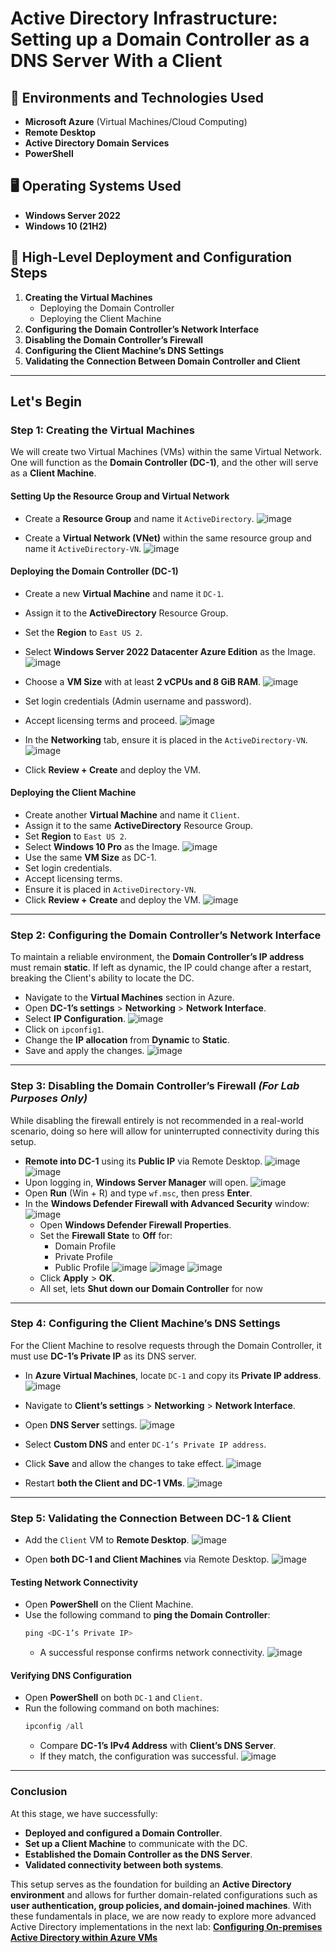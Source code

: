 # Active Directory Infrastructure: Setting up a Domain Controller as a DNS Server With a Client

## 📌 Environments and Technologies Used

- **Microsoft Azure** (Virtual Machines/Cloud Computing)
- **Remote Desktop**
- **Active Directory Domain Services**
- **PowerShell**

## 🖥️ Operating Systems Used

- **Windows Server 2022**
- **Windows 10 (21H2)**

## 📂 High-Level Deployment and Configuration Steps

1. **Creating the Virtual Machines**
   - Deploying the Domain Controller
   - Deploying the Client Machine
2. **Configuring the Domain Controller’s Network Interface**
3. **Disabling the Domain Controller’s Firewall**
4. **Configuring the Client Machine’s DNS Settings**
5. **Validating the Connection Between Domain Controller and Client**

---

## Let's Begin

### **Step 1: Creating the Virtual Machines**
We will create two Virtual Machines (VMs) within the same Virtual Network. One will function as the **Domain Controller (DC-1)**, and the other will serve as a **Client Machine**.

#### **Setting Up the Resource Group and Virtual Network**

- Create a **Resource Group** and name it `ActiveDirectory`.
  ![image](https://github.com/user-attachments/assets/d8a1b9c4-8190-4d0a-8486-8030774e43f6)
  
- Create a **Virtual Network (VNet)** within the same resource group and name it `ActiveDirectory-VN`.
  ![image](https://github.com/user-attachments/assets/40e9facc-e102-4c77-848a-9efeed86ba74)

#### **Deploying the Domain Controller (DC-1)**

- Create a new **Virtual Machine** and name it `DC-1`.
- Assign it to the **ActiveDirectory** Resource Group.
- Set the **Region** to `East US 2`.
- Select **Windows Server 2022 Datacenter Azure Edition** as the Image.
  ![image](https://github.com/user-attachments/assets/74660095-16ec-4324-9ec0-9b00ba06d0e6)
- Choose a **VM Size** with at least **2 vCPUs and 8 GiB RAM**.
  ![image](https://github.com/user-attachments/assets/0b6a4362-c9c6-4040-ab49-62c9820c4bfd)
- Set login credentials (Admin username and password).
- Accept licensing terms and proceed.
  ![image](https://github.com/user-attachments/assets/ec242fbc-b108-4040-a9c1-60c3388dc6b6)

- In the **Networking** tab, ensure it is placed in the `ActiveDirectory-VN`.
  ![image](https://github.com/user-attachments/assets/8cbb03ee-3d1e-4a7e-860f-64e0cb9357e0)
- Click **Review + Create** and deploy the VM.

#### **Deploying the Client Machine**

- Create another **Virtual Machine** and name it `Client`.
- Assign it to the same **ActiveDirectory** Resource Group.
- Set **Region** to `East US 2`.
- Select **Windows 10 Pro** as the Image.
  ![image](https://github.com/user-attachments/assets/0ed0a650-2d84-45cf-aeec-a6ed89774c8f)
- Use the same **VM Size** as DC-1.
- Set login credentials.
- Accept licensing terms.
- Ensure it is placed in `ActiveDirectory-VN`.
- Click **Review + Create** and deploy the VM.
  ![image](https://github.com/user-attachments/assets/861d74f5-31c9-409e-9a00-70ef92bff85e)

---

### **Step 2: Configuring the Domain Controller’s Network Interface**

To maintain a reliable environment, the **Domain Controller’s IP address** must remain **static**. If left as dynamic, the IP could change after a restart, breaking the Client's ability to locate the DC.

- Navigate to the **Virtual Machines** section in Azure.
- Open **DC-1’s settings** > **Networking** > **Network Interface**.
- Select **IP Configuration**.
  ![image](https://github.com/user-attachments/assets/d23073de-d87e-42b8-9d00-4619b9304913)
- Click on `ipconfig1`.
- Change the **IP allocation** from **Dynamic** to **Static**.
- Save and apply the changes.
  ![image](https://github.com/user-attachments/assets/17e1d344-59a5-4944-ae6e-840964d7ab7d)

---

### **Step 3: Disabling the Domain Controller’s Firewall** *(For Lab Purposes Only)*

While disabling the firewall entirely is not recommended in a real-world scenario, doing so here will allow for uninterrupted connectivity during this setup.

- **Remote into DC-1** using its **Public IP** via Remote Desktop.
  ![image](https://github.com/user-attachments/assets/73593185-7663-49d8-9d93-47ef25c6da9a)
  ![image](https://github.com/user-attachments/assets/fde8f60c-7578-419b-ab82-d94208e5f159)
- Upon logging in, **Windows Server Manager** will open.
  ![image](https://github.com/user-attachments/assets/9f1e72ff-4845-4be1-9848-1292711c74c0)
- Open **Run** (Win + R) and type `wf.msc`, then press **Enter**.
- In the **Windows Defender Firewall with Advanced Security** window:
  ![image](https://github.com/user-attachments/assets/2e98539b-f8dd-4c5d-9d73-155000361c5e)
  - Open **Windows Defender Firewall Properties**.
  - Set the **Firewall State** to **Off** for:
    - Domain Profile
    - Private Profile
    - Public Profile
      ![image](https://github.com/user-attachments/assets/0b67b132-1c24-4c47-ad53-e10f47d8c7bb)
      ![image](https://github.com/user-attachments/assets/a7292310-e80e-4d87-99a9-29c94e30f2e9)
      ![image](https://github.com/user-attachments/assets/b7b880a8-9a2b-4a19-9eba-f7c92e1b6411)
  - Click **Apply** > **OK**.
  - All set, lets **Shut down our Domain Controller** for now

---

### **Step 4: Configuring the Client Machine’s DNS Settings**

For the Client Machine to resolve requests through the Domain Controller, it must use **DC-1’s Private IP** as its DNS server.

- In **Azure Virtual Machines**, locate `DC-1` and copy its **Private IP address**.
  ![image](https://github.com/user-attachments/assets/1680bb4e-4fef-4d02-90ae-c48a6981cdfb)

- Navigate to **Client’s settings** > **Networking** > **Network Interface**.
- Open **DNS Server** settings.
  ![image](https://github.com/user-attachments/assets/233db8b7-366a-4a57-99a7-bf8b8f017d5d)
- Select **Custom DNS** and enter `DC-1’s Private IP address`.
- Click **Save** and allow the changes to take effect.
  ![image](https://github.com/user-attachments/assets/21555256-f905-476e-8785-483f30d71c44)
- Restart **both the Client and DC-1 VMs**.
  ![image](https://github.com/user-attachments/assets/f053d56f-c19f-4a9f-a876-6cf185bdb275)

---

### **Step 5: Validating the Connection Between DC-1 & Client**

- Add the `Client` VM to **Remote Desktop**.
  ![image](https://github.com/user-attachments/assets/3aa6900f-6e58-446e-8713-6ee066f078d2)

- Open **both DC-1 and Client Machines** via Remote Desktop.
  ![image](https://github.com/user-attachments/assets/d0d37a57-8093-4334-8203-dcc09ada273e)


#### **Testing Network Connectivity**

- Open **PowerShell** on the Client Machine.
- Use the following command to **ping the Domain Controller**:
  ```powershell
  ping <DC-1’s Private IP>
  ```
  - A successful response confirms network connectivity.
    ![image](https://github.com/user-attachments/assets/eb33340d-2496-4ecd-bebb-37086db1dbab)


#### **Verifying DNS Configuration**

- Open **PowerShell** on both `DC-1` and `Client`.
- Run the following command on both machines:
  ```powershell
  ipconfig /all
  ```
  - Compare **DC-1’s IPv4 Address** with **Client’s DNS Server**.
  - If they match, the configuration was successful.
    ![image](https://github.com/user-attachments/assets/0c893dd5-fa29-45ed-98d2-3de439c4c868)


---

### **Conclusion**

At this stage, we have successfully:

- **Deployed and configured a Domain Controller**.
- **Set up a Client Machine** to communicate with the DC.
- **Established the Domain Controller as the DNS Server**.
- **Validated connectivity between both systems**.

This setup serves as the foundation for building an **Active Directory environment** and allows for further domain-related configurations such as **user authentication, group policies, and domain-joined machines**. With these fundamentals in place, we are now ready to explore more advanced Active Directory implementations in the next lab: **<a href="https://github.com/00JMB/Configuring-On-premises-Active-Directory-within-Azure-VMs
"> Configuring On-premises Active Directory within Azure VMs**
